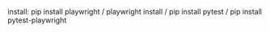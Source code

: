 install:
pip install playwright /
playwright install /
pip install pytest /
pip install pytest-playwright
